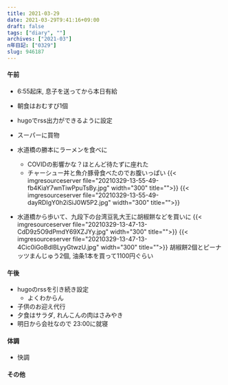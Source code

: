 ```yaml
---
title: 2021-03-29
date: 2021-03-29T9:41:16+09:00
draft: false
tags: ["diary", ""]
archives: ["2021-03"]
n年日記: ["0329"]
slug: 946187
---
```

#### 午前
- 6:55起床, 息子を送ってから本日有給
- 朝食はおむすび1個
- hugoでrss出力ができるように設定
- スーパーに買物
- 水道橋の勝本にラーメンを食べに
  - COVIDの影響かな？ほとんど待たずに座れた
  - チャーシュー丼と魚介豚骨食べたのでお腹いっぱい
  {{< imgresourceserver file="20210329-13-55-49-fb4KiaY7wnTiwPpuTsBy.jpg" width="300" title="">}}
  {{< imgresourceserver file="20210329-13-55-49-dayRDIgY0h2iSiJ0W5P2.jpg" width="300" title="">}}

- 水道橋から歩いて、九段下の台湾豆乳大王に胡椒餅などを買いに
{{< imgresourceserver file="20210329-13-47-13-CdD9z5O9dPmdY69XZJYy.jpg" width="300" title="">}}
{{< imgresourceserver file="20210329-13-47-13-4Cic0iGoBdlBLyyGtwzU.jpg" width="300" title="">}}
胡椒餅2個とピーナッツまんじゅう2個, 油条1本を買って1100円ぐらい
#### 午後
- hugoのrssを引き続き設定
  - よくわからん
- 子供のお迎え代行
- 夕食はサラダ, れんこんの肉はさみやき
- 明日から会社なので 23:00に就寝
#### 体調
- 快調
#### その他
